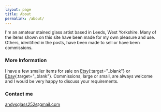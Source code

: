 ```yaml
---
layout: page
title: About
permalink: /about/
---
```


I'm an amateur stained glass artist based in Leeds, West Yorkshire. Many of the items shown on this site have been made for my own pleasure and use. Others, identified in the posts, have been made to sell or have been commissions.

### More Information

I have a few smaller items for sale on [Etsy](https://www.etsy.com/uk/shop/AndysGardenGlass){:target="_blank"} or [Ebay](https://www.ebay.co.uk/sch/harrysdad2/m.html){:target="_blank"}. Commissions, large or small, are always welcome and I would be very happy to discuss your requirements.

### Contact me

[andysglass252@gmail.com](mailto:andysglass252@gmail.com)
